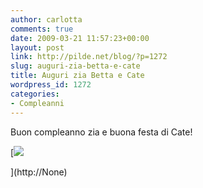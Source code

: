 ```yaml
---
author: carlotta
comments: true
date: 2009-03-21 11:57:23+00:00
layout: post
link: http://pilde.net/blog/?p=1272
slug: auguri-zia-betta-e-cate
title: Auguri zia Betta e Cate
wordpress_id: 1272
categories:
- Compleanni
---
```


Buon compleanno zia e buona festa di Cate!

[![](http://pilde.net/blog/wp-content/uploads/2009/03/betta.jpg)


](http://None)



